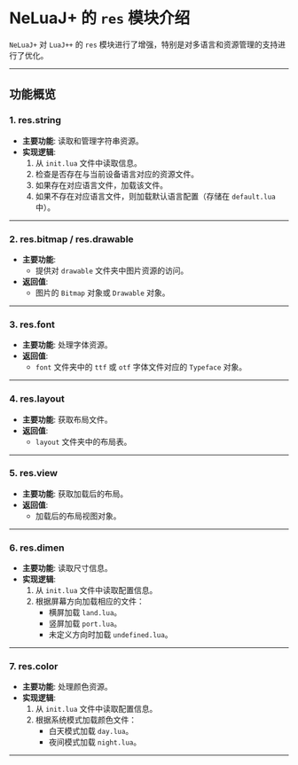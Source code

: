 # NeLuaJ+ 的 `res` 模块介绍

`NeLuaJ+` 对 `LuaJ++` 的 `res` 模块进行了增强，特别是对多语言和资源管理的支持进行了优化。

---

## 功能概览

### **1. res.string**
- **主要功能**: 读取和管理字符串资源。
- **实现逻辑**:
    1. 从 `init.lua` 文件中读取信息。
    2. 检查是否存在与当前设备语言对应的资源文件。
    3. 如果存在对应语言文件，加载该文件。
    4. 如果不存在对应语言文件，则加载默认语言配置（存储在 `default.lua` 中）。

---

### **2. res.bitmap / res.drawable**
- **主要功能**:
    - 提供对 `drawable` 文件夹中图片资源的访问。
- **返回值**:
    - 图片的 `Bitmap` 对象或 `Drawable` 对象。

---

### **3. res.font**
- **主要功能**: 处理字体资源。
- **返回值**:
    - `font` 文件夹中的 `ttf` 或 `otf` 字体文件对应的 `Typeface` 对象。

---

### **4. res.layout**
- **主要功能**: 获取布局文件。
- **返回值**:
    - `layout` 文件夹中的布局表。

---

### **5. res.view**
- **主要功能**: 获取加载后的布局。
- **返回值**:
    - 加载后的布局视图对象。

---

### **6. res.dimen**
- **主要功能**: 读取尺寸信息。
- **实现逻辑**:
    1. 从 `init.lua` 文件中读取配置信息。
    2. 根据屏幕方向加载相应的文件：
        - 横屏加载 `land.lua`。
        - 竖屏加载 `port.lua`。
        - 未定义方向时加载 `undefined.lua`。

---

### **7. res.color**
- **主要功能**: 处理颜色资源。
- **实现逻辑**:
    1. 从 `init.lua` 文件中读取配置信息。
    2. 根据系统模式加载颜色文件：
        - 白天模式加载 `day.lua`。
        - 夜间模式加载 `night.lua`。

---
